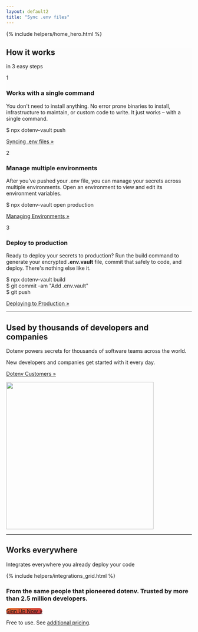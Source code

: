 ```yaml
---
layout: default2
title: "Sync .env files"
---
```


{% include helpers/home_hero.html %}

<article>
<div class="container-fluid pt-5 pb-5" style="background: #fcfcfc;">
<div class="container pt-5 mb-5">
  <div class="row">
    <div class="col">
      <h2 class="h1 text-black">How it works</h2>
      <p class="d-block mb-4 pb-3 text-secondary">in 3 easy steps</p>
    </div>
  </div>
  <div class="row">
    <div class="col-lg-4">
      <p class="rounded-circle font-weight-normal d-inline-block px-3 py-2 bg-dark text-white mt-3 text-monospace">1</p>
      <h3 class="mb-3">Works with a single command</h3>
      <p>You don't need to install anything. No error prone binaries to install, infrastructure to maintain, or custom code to write. It just works – with a single command.</p>
      <p class="font-monospace text-success fw-bold">$ npx dotenv-vault push</p>
      <p><a href="/docs/tutorials/sync">Syncing .env files »</a></p>
    </div>
    <div class="col-lg-4">
      <p class="rounded-circle font-weight-normal d-inline-block px-3 py-2 bg-dark text-white mt-3 text-monospace">2</p>
      <h3 class="mb-3">Manage multiple environments</h3>
      <p>After you've pushed your .env file, you can manage your secrets across multiple environments. Open an environment to view and edit its environment variables.</p>
      <p class="font-monospace text-success fw-bold">$ npx dotenv-vault open production</p>
      <p><a href="/docs/tutorials/environments">Managing Environments »</a></p>
    </div>
    <div class="col-lg-4">
      <p class="rounded-circle font-weight-normal d-inline-block px-3 py-2 bg-dark text-white mt-3 text-monospace">3</p>
      <h3 class="mb-3">Deploy to production</h3>
      <p>Ready to deploy your secrets to production? Run the build command to generate your encrypted <strong>.env.vault</strong> file, commit that safely to code, and deploy. There's nothing else like it.</p>
      <p class="font-monospace text-success fw-bold">$ npx dotenv-vault build<br/>
      $ git commit -am "Add .env.vault"<br/>
      $ git push</p>
      <p><a href="/docs/tutorials/integrations">Deploying to Production »</a></p>
    </div>
  </div>
</div>
</div>

<hr class="my-0 py-0"/>

<div class="container-fluid pt-5 pb-5">
<div class="container pt-5 mb-5">
  <div class="row">
    <div class="col col-lg-6">
      <h2 class="h1 text-black">Used by thousands of developers and companies</h2>
      <p class="d-block text-secondary">Dotenv powers secrets for thousands of software teams across the world.</p>
      <p class="d-block text-secondary">New developers and companies get started with it every day.</p>
      <p class="d-block mb-4 pb-3"><a href="/customers">Dotenv Customers »</a></p>
    </div>
    <div class="col col-lg-6">
      <a href="/customers">
        <img src="https://res.cloudinary.com/dotenv-org/image/upload/c_scale,w_800/v1666593866/Group_ukiica.png" width="400">
      </a>
    </div>
  </div>
</div>
</div>

<hr class="my-0 py-0"/>

<div class="container-fluid pt-5 pb-5">
<div class="container pt-5 mb-5">
  <div class="row">
    <div class="col">
      <h2 class="h1 text-black">Works everywhere</h2>
      <p class="d-block mb-4 pb-3 text-secondary">Integrates everywhere you already deploy your code</p>
    </div>
  </div>
  <div class="row">
    <div class="col">
      <div class="">
        {% include helpers/integrations_grid.html %}
      </div>
    </div>
  </div>
</div>
</div>

</article>

<div class="container pt-5">
  <div class="row">
    <div class="col-lg-7 col-md-6">
      <div class="mt-3 mb-4">
        <div class="">
          <h3 class="">From the same people that pioneered dotenv. Trusted by more than 2.5 million developers.</h3>
        </div>
      </div>
    </div>
    <div class="col-lg-4 col-md-6 mb-3">
      <div class="">
        <a class="btn btn-danger px-5 py-3 mb-2 text-uppercase font-weight-bold" href="/signup" style="border-radius: 50px; background-image: radial-gradient(at left top, rgb(228, 115, 45) 0%, rgb(206, 41, 60) 100%);">
          Sign Up Now »
        </a>
      </div>
      <p class="mb-5 mt-2"><span class="text-dark fw-bold">Free to use.</span> See <a href="/pricing">additional pricing</a>.</p>
    </div>
  </div>
</div>
